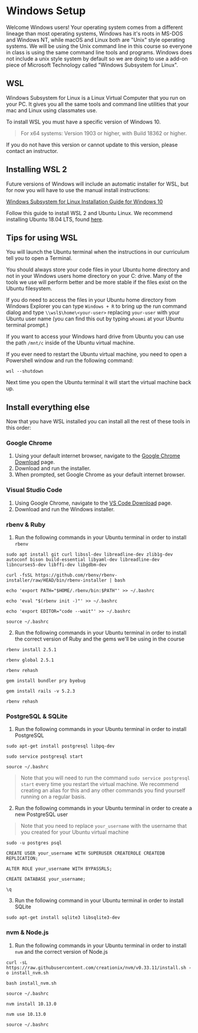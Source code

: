 # Windows Setup

Welcome Windows users! Your operating system comes from a different lineage than
most operating systems, Windows has it's roots in MS-DOS and Windows NT, while 
macOS and Linux both are "Unix" style operating systems. We will be using the
Unix command line in this course so everyone in class is using the same command
line tools and programs. Windows does not include a unix style system by default
so we are doing to use a add-on piece of Microsoft Technology called "Windows
Subsystem for Linux".

## WSL

Windows Subsystem for Linux is a Linux Virtual Computer that you run on your
PC. It gives you all the same tools and command line utilities that your
mac and Linux using classmates use.

To install WSL you must have a specific version of Windows 10.

> For x64 systems: Version 1903 or higher, with Build 18362 or higher.

If you do not have this version or cannot update to this version, please
contact an instructor.

## Installing WSL 2

Future versions of Windows will include an automatic installer for WSL, but
for now you will have to use the manual install instructions:

[Windows Subsystem for Linux Installation Guide for Windows 10](https://docs.microsoft.com/en-us/windows/wsl/install-win10#manual-installation-steps)

Follow this guide to install WSL 2 and Ubuntu Linux. We recommend installing Ubuntu 18.04 LTS, found [here](https://www.microsoft.com/store/apps/9N9TNGVNDL3Q).

## Tips for using WSL

You will launch the Ubuntu terminal when the instructions in our curriculum tell
you to open a Terminal.

You should always store your code files in your Ubuntu home directory and not in
your Windows users home directory on your C: drive. Many of the tools we use
will perform better and be more stable if the files exist on the Ubuntu filesystem.

If you do need to access the files in your Ubuntu home directory from Windows
Explorer you can type `Windows + R` to bring up the run command dialog and type
`\\wsl$\home\<your-user>` replacing `your-user` with your Ubuntu user name (you
can find this out by typing `whoami` at your Ubuntu terminal prompt.)

If you want to access your Windows hard drive from Ubuntu you can use the path
`/mnt/c` inside of the Ubuntu virtual machine.

If you ever need to restart the Ubuntu virtual machine, you need to open a
Powershell window and run the following command:

```shell
wsl --shutdown
```

Next time you open the Ubuntu terminal it will start the virtual machine back up.

## Install everything else

Now that you have WSL installed you can install all the rest of these tools in
this order:

### Google Chrome

1. Using your default internet browser, navigate to the [Google Chrome Download] page.
2. Download and run the installer.
3. When prompted, set Google Chrome as your default internet browser.

[Google Chrome Download]:https://www.google.com/chrome/

### Visual Studio Code

1. Using Google Chrome, navigate to the [VS Code Download] page.
2. Download and run the Windows installer.

[VS Code Download]:https://code.visualstudio.com/Download

### rbenv & Ruby

1. Run the following commands in your Ubuntu terminal in order to install `rbenv`
```shell
sudo apt install git curl libssl-dev libreadline-dev zlib1g-dev autoconf bison build-essential libyaml-dev libreadline-dev libncurses5-dev libffi-dev libgdbm-dev
```
```shell
curl -fsSL https://github.com/rbenv/rbenv-installer/raw/HEAD/bin/rbenv-installer | bash
```
```shell
echo 'export PATH="$HOME/.rbenv/bin:$PATH"' >> ~/.bashrc
```
```shell
echo 'eval "$(rbenv init -)"' >> ~/.bashrc
```
```shell
echo 'export EDITOR="code --wait"' >> ~/.bashrc
```
```shell
source ~/.bashrc
```

2. Run the following commands in your Ubuntu terminal in order to install the correct version of Ruby and the gems we'll be using in the course
```shell
rbenv install 2.5.1
```
```shell
rbenv global 2.5.1
```
```shell
rbenv rehash
```
```shell
gem install bundler pry byebug
```
```shell
gem install rails -v 5.2.3
```
```shell
rbenv rehash
```

### PostgreSQL & SQLite

1. Run the following commands in your Ubuntu terminal in order to install PostgreSQL
```shell
sudo apt-get install postgresql libpq-dev
```
```shell
sudo service postgresql start
```
```shell
source ~/.bashrc
```
   
> Note that you will need to run the command `sudo service postgresql start` every time you restart the virtual machine. We recommend creating an alias for this and any other commands you find yourself running on a regular basis.

2. Run the following commands in your Ubuntu terminal in order to create a new PostgreSQL user
> Note that you need to replace `your_username` with the username that you created for your Ubuntu virtual machine
```shell
sudo -u postgres psql
```
```shell
CREATE USER your_username WITH SUPERUSER CREATEROLE CREATEDB REPLICATION;
```
```shell
ALTER ROLE your_username WITH BYPASSRLS;
```
```shell
CREATE DATABASE your_username;
```
```shell
\q
```

3. Run the following command in your Ubuntu terminal in order to install SQLite
```shell
sudo apt-get install sqlite3 libsqlite3-dev
```

### nvm & Node.js

1. Run the following commands in your Ubuntu terminal in order to install `nvm` and the correct version of Node.js
```shell
curl -sL https://raw.githubusercontent.com/creationix/nvm/v0.33.11/install.sh -o install_nvm.sh
```
```shell
bash install_nvm.sh
```
```shell
source ~/.bashrc
```
```shell
nvm install 10.13.0
```
```shell
nvm use 10.13.0
```
```shell
source ~/.bashrc
```
